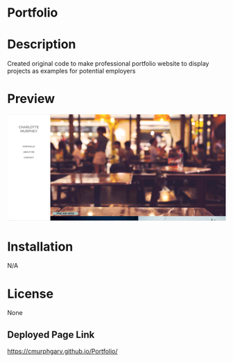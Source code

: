 # Portfolio

# Description

Created original code to make professional portfolio website to display projects as examples for potential employers

# Preview

![Website Preview Image](./assets/images/PortfolioPreviewNew.png)

# Installation

N/A

# License 

None

## Deployed Page Link

https://cmurphgarv.github.io/Portfolio/